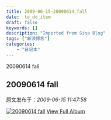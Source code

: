 ```yaml
---
title: 2009-06-15-20090614_fall
date:  to_do_item
draft: false
keywords: []
description: "Imported from Sina Blog"
tags: ["新浪博客"]
categories: 
    - "日记本"
---
```

20090614 fall
## 20090614 fall

 原文发布于：*2009-06-15 11:47:58*

[![20090614&nbsp;<wbr>fall](http://s9.sinaimg.cn/middle/6983393849da995a71fc8&amp;690)](http&#58;//cid-21498be546db23d6.skydrive.live.com/redir.aspx?page=browse&amp;resid=21498BE546DB23D6!1533&amp;ct=photos)
[
View Full Album](http&#58;//cid-21498be546db23d6.skydrive.live.com/redir.aspx?page=browse&amp;resid=21498BE546DB23D6!1533&amp;ct=photos)


